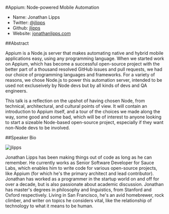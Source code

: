 #Appium: Node-powered Mobile Automation

* Name: Jonathan Lipps
* Twitter: [@jlipps][]
* Github: [jlipps][]
* Website: [jonathanlipps.com][]

##Abstract

Appium is a Node.js server that makes automating native and hybrid mobile
applications easy, using any programming language. When we started work on
Appium, which has become a successful open-source project with the better part
of a thousand resolved GitHub issues and pull requests, we had our choice of
programming languages and frameworks. For a variety of reasons, we chose
Node.js to power this automation server, intended to be used not excluseively
by Node devs but by all kinds of devs and QA engineers.

This talk is a reflection on the upshot of having chosen Node, from technical,
architectural, and cultural points of view. It will contain an introduction to
Appium itself, and a tour of the choices we made along the way, some good and
some bad, which will be of interest to anyone looking to start a sizeable
Node-based open-source project, especially if they want non-Node devs to be
involved.

##Speaker Bio

![jlipps](https://raw.github.com/cascadiajs/2013.cascadiajs.com/master/images/jlipps.png)

Jonathan Lipps has been making things out of code as long as he can remember.
He currently works as Senior Software Developer for Sauce Labs, which enables
him to write code for various open-source projects, like Appium (for which he's
the primary architect and lead contributor). Jonathan has worked as
a programmer in the startup world on and off for over a decade, but is also
passionate about academic discussion. Jonathan has master's degrees in
philosophy and linguistics, from Stanford and Oxford respectively. Living in
San Francisco, he's an avid homebrewer, rock climber, and writer on topics he
considers vital, like the relationship of technology to what it means to be
human.

[@jlipps]:http://twitter.com/jlipps
[jlipps]:http://github.com/jlipps
[jonathanlipps.com]:http://jonathanlipps.com
